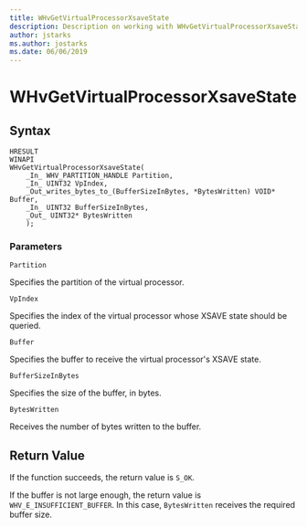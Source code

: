 ```yaml
---
title: WHvGetVirtualProcessorXsaveState
description: Description on working with WHvGetVirtualProcessorXsaveState, including parameters, syntax, and return value.
author: jstarks
ms.author: jostarks
ms.date: 06/06/2019
---
```


# WHvGetVirtualProcessorXsaveState

## Syntax

```
HRESULT
WINAPI
WHvGetVirtualProcessorXsaveState(
    _In_ WHV_PARTITION_HANDLE Partition,
    _In_ UINT32 VpIndex,
    _Out_writes_bytes_to_(BufferSizeInBytes, *BytesWritten) VOID* Buffer,
    _In_ UINT32 BufferSizeInBytes,
    _Out_ UINT32* BytesWritten
    );
```

### Parameters

`Partition`

Specifies the partition of the virtual processor.

`VpIndex`

Specifies the index of the virtual processor whose XSAVE state should be queried.

`Buffer`

Specifies the buffer to receive the virtual processor's XSAVE state.

`BufferSizeInBytes`

Specifies the size of the buffer, in bytes.

`BytesWritten`

Receives the number of bytes written to the buffer.

## Return Value

If the function succeeds, the return value is `S_OK`.

If the buffer is not large enough, the return value is `WHV_E_INSUFFICIENT_BUFFER`. In this case, `BytesWritten` receives the required buffer size.
